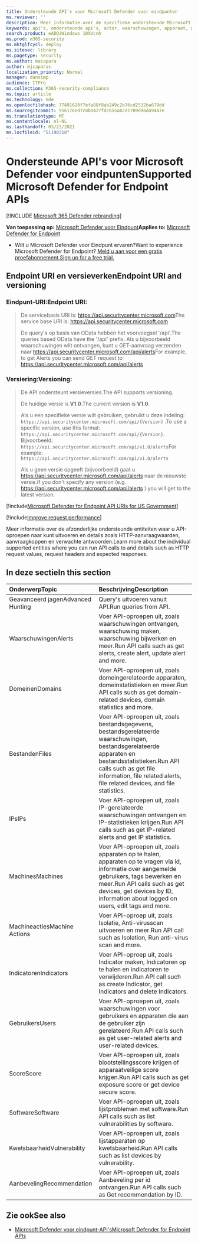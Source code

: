 ```yaml
---
title: Ondersteunde API's voor Microsoft Defender voor eindpunten
ms.reviewer: ''
description: Meer informatie over de specifieke ondersteunde Microsoft Defender voor eindpunten waar u API-oproepen naar kunt maken.
keywords: api's, ondersteunde api's, actor, waarschuwingen, apparaat, gebruiker, domein, ip, bestand, geavanceerde query's, geavanceerd zoeken
search.product: eADQiWindows 10XVcnh
ms.prod: m365-security
ms.mktglfcycl: deploy
ms.sitesec: library
ms.pagetype: security
ms.author: macapara
author: mjcaparas
localization_priority: Normal
manager: dansimp
audience: ITPro
ms.collection: M365-security-compliance
ms.topic: article
ms.technology: mde
ms.openlocfilehash: 77491620f7efa88f8ab249c2b76cd2532ba679dd
ms.sourcegitcommit: 956176ed7c8b8427fdc655abcd1709d86da9447e
ms.translationtype: MT
ms.contentlocale: nl-NL
ms.lasthandoff: 03/23/2021
ms.locfileid: "51198318"
---
```

# <a name="supported-microsoft-defender-for-endpoint-apis"></a><span data-ttu-id="1b051-104">Ondersteunde API's voor Microsoft Defender voor eindpunten</span><span class="sxs-lookup"><span data-stu-id="1b051-104">Supported Microsoft Defender for Endpoint APIs</span></span>

[!INCLUDE [Microsoft 365 Defender rebranding](../../includes/microsoft-defender.md)]


<span data-ttu-id="1b051-105">**Van toepassing op:** [Microsoft Defender voor Eindpunt](https://go.microsoft.com/fwlink/?linkid=2154037)</span><span class="sxs-lookup"><span data-stu-id="1b051-105">**Applies to:** [Microsoft Defender for Endpoint](https://go.microsoft.com/fwlink/?linkid=2154037)</span></span>

- <span data-ttu-id="1b051-106">Wilt u Microsoft Defender voor Eindpunt ervaren?</span><span class="sxs-lookup"><span data-stu-id="1b051-106">Want to experience Microsoft Defender for Endpoint?</span></span> [<span data-ttu-id="1b051-107">Meld u aan voor een gratis proefabonnement.</span><span class="sxs-lookup"><span data-stu-id="1b051-107">Sign up for a free trial.</span></span>](https://www.microsoft.com/microsoft-365/windows/microsoft-defender-atp?ocid=docs-wdatp-exposedapis-abovefoldlink) 

## <a name="endpoint-uri-and-versioning"></a><span data-ttu-id="1b051-108">Endpoint URI en versieverken</span><span class="sxs-lookup"><span data-stu-id="1b051-108">Endpoint URI and versioning</span></span>

### <a name="endpoint-uri"></a><span data-ttu-id="1b051-109">Eindpunt-URI:</span><span class="sxs-lookup"><span data-stu-id="1b051-109">Endpoint URI:</span></span>

> <span data-ttu-id="1b051-110">De servicebasis URI is: https://api.securitycenter.microsoft.com</span><span class="sxs-lookup"><span data-stu-id="1b051-110">The service base URI is: https://api.securitycenter.microsoft.com</span></span>
> 
> <span data-ttu-id="1b051-111">De query's op basis van OData hebben het voorvoegsel '/api'.</span><span class="sxs-lookup"><span data-stu-id="1b051-111">The queries based OData have the '/api' prefix.</span></span> <span data-ttu-id="1b051-112">Als u bijvoorbeeld waarschuwingen wilt ontvangen, kunt u GET-aanvraag verzenden naar https://api.securitycenter.microsoft.com/api/alerts</span><span class="sxs-lookup"><span data-stu-id="1b051-112">For example, to get Alerts you can send GET request to https://api.securitycenter.microsoft.com/api/alerts</span></span>

### <a name="versioning"></a><span data-ttu-id="1b051-113">Versiering:</span><span class="sxs-lookup"><span data-stu-id="1b051-113">Versioning:</span></span>

> <span data-ttu-id="1b051-114">De API ondersteunt versieversies.</span><span class="sxs-lookup"><span data-stu-id="1b051-114">The API supports versioning.</span></span>
> 
> <span data-ttu-id="1b051-115">De huidige versie is **V1.0**.</span><span class="sxs-lookup"><span data-stu-id="1b051-115">The current version is **V1.0**.</span></span>
> 
> <span data-ttu-id="1b051-116">Als u een specifieke versie wilt gebruiken, gebruikt u deze indeling: `https://api.securitycenter.microsoft.com/api/{Version}` .</span><span class="sxs-lookup"><span data-stu-id="1b051-116">To use a specific version, use this format: `https://api.securitycenter.microsoft.com/api/{Version}`.</span></span> <span data-ttu-id="1b051-117">Bijvoorbeeld: `https://api.securitycenter.microsoft.com/api/v1.0/alerts`</span><span class="sxs-lookup"><span data-stu-id="1b051-117">For example: `https://api.securitycenter.microsoft.com/api/v1.0/alerts`</span></span>
> 
> <span data-ttu-id="1b051-118">Als u geen versie opgeeft (bijvoorbeeld) gaat u https://api.securitycenter.microsoft.com/api/alerts naar de nieuwste versie.</span><span class="sxs-lookup"><span data-stu-id="1b051-118">If you don't specify any version (e.g. https://api.securitycenter.microsoft.com/api/alerts ) you will get to the latest version.</span></span>


[!include[Microsoft Defender for Endpoint API URIs for US Government](../../includes/microsoft-defender-api-usgov.md)]

[!include[Improve request performance](../../includes/improve-request-performance.md)]


<span data-ttu-id="1b051-119">Meer informatie over de afzonderlijke ondersteunde entiteiten waar u API-oproepen naar kunt uitvoeren en details zoals HTTP-aanvraagwaarden, aanvraagkoppen en verwachte antwoorden.</span><span class="sxs-lookup"><span data-stu-id="1b051-119">Learn more about the individual supported entities where you can run API calls to and details such as HTTP request values, request headers and expected responses.</span></span>

## <a name="in-this-section"></a><span data-ttu-id="1b051-120">In deze sectie</span><span class="sxs-lookup"><span data-stu-id="1b051-120">In this section</span></span>

<span data-ttu-id="1b051-121">Onderwerp</span><span class="sxs-lookup"><span data-stu-id="1b051-121">Topic</span></span> | <span data-ttu-id="1b051-122">Beschrijving</span><span class="sxs-lookup"><span data-stu-id="1b051-122">Description</span></span>
:---|:---
<span data-ttu-id="1b051-123">Geavanceerd jagen</span><span class="sxs-lookup"><span data-stu-id="1b051-123">Advanced Hunting</span></span> | <span data-ttu-id="1b051-124">Query's uitvoeren vanuit API.</span><span class="sxs-lookup"><span data-stu-id="1b051-124">Run queries from API.</span></span>
<span data-ttu-id="1b051-125">Waarschuwingen</span><span class="sxs-lookup"><span data-stu-id="1b051-125">Alerts</span></span> | <span data-ttu-id="1b051-126">Voer API-oproepen uit, zoals waarschuwingen ontvangen, waarschuwing maken, waarschuwing bijwerken en meer.</span><span class="sxs-lookup"><span data-stu-id="1b051-126">Run API calls such as get alerts, create alert, update alert and more.</span></span>
<span data-ttu-id="1b051-127">Domeinen</span><span class="sxs-lookup"><span data-stu-id="1b051-127">Domains</span></span> | <span data-ttu-id="1b051-128">Voer API-oproepen uit, zoals domeingerelateerde apparaten, domeinstatistieken en meer.</span><span class="sxs-lookup"><span data-stu-id="1b051-128">Run API calls such as get domain-related devices, domain statistics and more.</span></span>
<span data-ttu-id="1b051-129">Bestanden</span><span class="sxs-lookup"><span data-stu-id="1b051-129">Files</span></span> | <span data-ttu-id="1b051-130">Voer API-oproepen uit, zoals bestandsgegevens, bestandsgerelateerde waarschuwingen, bestandsgerelateerde apparaten en bestandsstatistieken.</span><span class="sxs-lookup"><span data-stu-id="1b051-130">Run API calls such as get file information, file related alerts, file related devices, and file statistics.</span></span>
<span data-ttu-id="1b051-131">IPs</span><span class="sxs-lookup"><span data-stu-id="1b051-131">IPs</span></span> | <span data-ttu-id="1b051-132">Voer API-oproepen uit, zoals IP-gerelateerde waarschuwingen ontvangen en IP-statistieken krijgen.</span><span class="sxs-lookup"><span data-stu-id="1b051-132">Run API calls such as get IP-related alerts and get IP statistics.</span></span>
<span data-ttu-id="1b051-133">Machines</span><span class="sxs-lookup"><span data-stu-id="1b051-133">Machines</span></span> | <span data-ttu-id="1b051-134">Voer API-oproepen uit, zoals apparaten op te halen, apparaten op te vragen via id, informatie over aangemelde gebruikers, tags bewerken en meer.</span><span class="sxs-lookup"><span data-stu-id="1b051-134">Run API calls such as get devices, get devices by ID, information about logged on users, edit tags and more.</span></span>
<span data-ttu-id="1b051-135">Machineacties</span><span class="sxs-lookup"><span data-stu-id="1b051-135">Machine Actions</span></span> | <span data-ttu-id="1b051-136">Voer API-oproep uit, zoals Isolatie, Anti-virusscan uitvoeren en meer.</span><span class="sxs-lookup"><span data-stu-id="1b051-136">Run API call such as Isolation, Run anti-virus scan and more.</span></span>
<span data-ttu-id="1b051-137">Indicatoren</span><span class="sxs-lookup"><span data-stu-id="1b051-137">Indicators</span></span> | <span data-ttu-id="1b051-138">Voer API-oproep uit, zoals Indicator maken, Indicatoren op te halen en indicatoren te verwijderen.</span><span class="sxs-lookup"><span data-stu-id="1b051-138">Run API call such as create Indicator, get Indicators and delete Indicators.</span></span>
<span data-ttu-id="1b051-139">Gebruikers</span><span class="sxs-lookup"><span data-stu-id="1b051-139">Users</span></span> | <span data-ttu-id="1b051-140">Voer API-oproepen uit, zoals waarschuwingen voor gebruikers en apparaten die aan de gebruiker zijn gerelateerd.</span><span class="sxs-lookup"><span data-stu-id="1b051-140">Run API calls such as get user-related alerts and user-related devices.</span></span>
<span data-ttu-id="1b051-141">Score</span><span class="sxs-lookup"><span data-stu-id="1b051-141">Score</span></span> | <span data-ttu-id="1b051-142">Voer API-oproepen uit, zoals blootstellingsscore krijgen of apparaatveilige score krijgen.</span><span class="sxs-lookup"><span data-stu-id="1b051-142">Run API calls such as get exposure score or get device secure score.</span></span>
<span data-ttu-id="1b051-143">Software</span><span class="sxs-lookup"><span data-stu-id="1b051-143">Software</span></span> | <span data-ttu-id="1b051-144">Voer API-oproepen uit, zoals lijstproblemen met software.</span><span class="sxs-lookup"><span data-stu-id="1b051-144">Run API calls such as list vulnerabilities by software.</span></span>
<span data-ttu-id="1b051-145">Kwetsbaarheid</span><span class="sxs-lookup"><span data-stu-id="1b051-145">Vulnerability</span></span> | <span data-ttu-id="1b051-146">Voer API-oproepen uit, zoals lijstapparaten op kwetsbaarheid.</span><span class="sxs-lookup"><span data-stu-id="1b051-146">Run API calls such as list devices by vulnerability.</span></span>
<span data-ttu-id="1b051-147">Aanbeveling</span><span class="sxs-lookup"><span data-stu-id="1b051-147">Recommendation</span></span> | <span data-ttu-id="1b051-148">Voer API-oproepen uit, zoals Aanbeveling per id ontvangen.</span><span class="sxs-lookup"><span data-stu-id="1b051-148">Run API calls such as Get recommendation by ID.</span></span>

## <a name="see-also"></a><span data-ttu-id="1b051-149">Zie ook</span><span class="sxs-lookup"><span data-stu-id="1b051-149">See also</span></span>
- [<span data-ttu-id="1b051-150">Microsoft Defender voor eindpunt-API's</span><span class="sxs-lookup"><span data-stu-id="1b051-150">Microsoft Defender for Endpoint APIs</span></span>](apis-intro.md)
